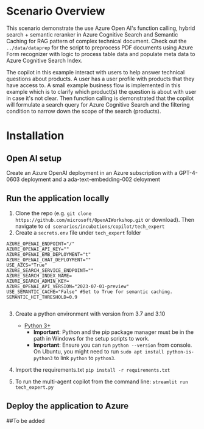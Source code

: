 # Scenario Overview
This scenario demonstrate the use Azure Open AI's function calling,   hybrid search + semantic reranker in Azure Cognitive Search and Semantic Caching for RAG pattern of complex technical document.
Check out the ```../data/dataprep``` for the script to preprocess PDF documents using Azure Form recognizer with logic to process table data and populate meta data to Azure Cognitive Search Index.

The copilot in this example interact with users to help answer technical questions about products. 
A user has a user profile with products that they have access to.
A small example business flow is implemented in this example which is to clarify which product(s) the question is about with user in case it's not clear.
Then function calling is demonstrated that the copilot will formulate a search query for Azure Cognitive Search and the filtering condition to narrow down the scope of the search (products).


# Installation 
## Open AI setup
Create an Azure OpenAI deployment in an Azure subscription with a GPT-4-0603 deployment and a ada-text-embedding-002 deloyment
## Run the application locally
1. Clone the repo (e.g. ```git clone https://github.com/microsoft/OpenAIWorkshop.git``` or download). Then navigate to ```cd scenarios/incubations/copilot/tech_expert```
2. Create a `secrets.env` file under ``tech_expert`` folder
```
AZURE_OPENAI_ENDPOINT="/"
AZURE_OPENAI_API_KEY=""
AZURE_OPENAI_EMB_DEPLOYMENT="t"
AZURE_OPENAI_CHAT_DEPLOYMENT=""
USE_AZCS="True"
AZURE_SEARCH_SERVICE_ENDPOINT=""
AZURE_SEARCH_INDEX_NAME=
AZURE_SEARCH_ADMIN_KEY=
AZURE_OPENAI_API_VERSION="2023-07-01-preview"
USE_SEMANTIC_CACHE="False" #Set to True for semantic caching.
SEMANTIC_HIT_THRESHOLD=0.9


```
3. Create a python environment with version from 3.7 and 3.10

    - [Python 3+](https://www.python.org/downloads/)
        - **Important**: Python and the pip package manager must be in the path in Windows for the setup scripts to work.
        - **Important**: Ensure you can run `python --version` from console. On Ubuntu, you might need to run `sudo apt install python-is-python3` to link `python` to `python3`. 
4. Import the requirements.txt `pip install -r requirements.txt`
5. To run the multi-agent copilot from the command line: `streamlit run tech_expert.py`

## Deploy the application to Azure 
##To be added







